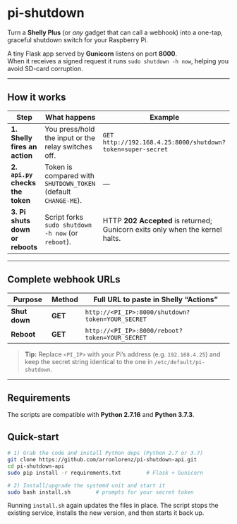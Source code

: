 # pi-shutdown

Turn a **Shelly Plus** (or *any* gadget that can call a webhook) into a one-tap,
graceful shutdown switch for your Raspberry Pi.

A tiny Flask app served by **Gunicorn** listens on port **8000**.  
When it receives a signed request it runs `sudo shutdown -h now`, helping you
avoid SD-card corruption.

---

## How it works

| Step | What happens | Example |
|------|--------------|---------|
| **1. Shelly fires an action** | You press/hold the input or the relay switches off. | `GET http://192.168.4.25:8000/shutdown?token=super-secret` |
| **2. `api.py` checks the token** | Token is compared with `SHUTDOWN_TOKEN` (default `CHANGE-ME`). | — |
| **3. Pi shuts down or reboots** | Script forks `sudo shutdown -h now` (or `reboot`). | HTTP **202 Accepted** is returned; Gunicorn exits only when the kernel halts. |

---

## Complete webhook URLs

| Purpose | Method | Full URL to paste in Shelly “Actions” |
|---------|--------|---------------------------------------|
| **Shut down** | **GET** | `http://<PI_IP>:8000/shutdown?token=YOUR_SECRET` |
| **Reboot** | **GET** | `http://<PI_IP>:8000/reboot?token=YOUR_SECRET` |

> **Tip:** Replace `<PI_IP>` with your Pi’s address (e.g. `192.168.4.25`) and
> keep the secret string identical to the one in `/etc/default/pi-shutdown`.

---

## Requirements

The scripts are compatible with **Python 2.7.16** and **Python 3.7.3**.

## Quick-start

```bash
# 1) Grab the code and install Python deps (Python 2.7 or 3.7)
git clone https://github.com/arronlorenz/pi-shutdown-api.git
cd pi-shutdown-api
sudo pip install -r requirements.txt        # Flask + Gunicorn

# 2) Install/upgrade the systemd unit and start it
sudo bash install.sh        # prompts for your secret token
```

Running `install.sh` again updates the files in place. The script stops the
existing service, installs the new version, and then starts it back up.
